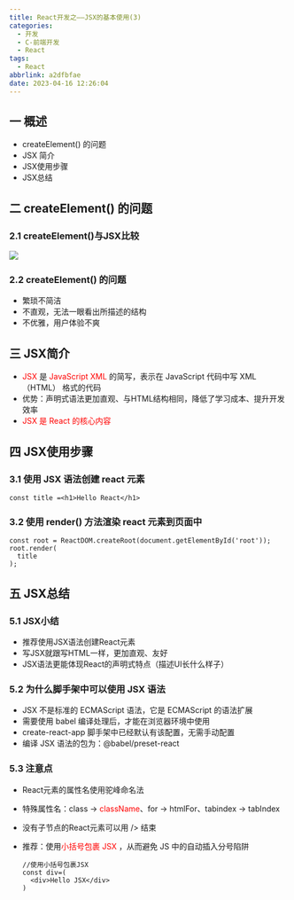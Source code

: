 ```yaml
---
title: React开发之——JSX的基本使用(3)
categories:
  - 开发
  - C-前端开发
  - React
tags:
  - React
abbrlink: a2dfbfae
date: 2023-04-16 12:26:04
---
```

## 一 概述

* createElement() 的问题
* JSX 简介
* JSX使用步骤
* JSX总结

<!--more-->

## 二  createElement() 的问题

### 2.1 createElement()与JSX比较

![][1]

### 2.2 createElement() 的问题

* 繁琐不简洁
* 不直观，无法一眼看出所描述的结构
* 不优雅，用户体验不爽

## 三 JSX简介

* <font color=red>JSX</font> 是 <font color=red>JavaScript XML</font> 的简写，表示在 JavaScript 代码中写 XML（HTML） 格式的代码
* 优势：声明式语法更加直观、与HTML结构相同，降低了学习成本、提升开发效率
* <font color=red>JSX 是 React 的核心内容</font>

## 四 JSX使用步骤

### 3.1 使用 JSX 语法创建 react 元素

```
const title =<h1>Hello React</h1>
```

### 3.2 使用 render() 方法渲染 react 元素到页面中

```
const root = ReactDOM.createRoot(document.getElementById('root'));
root.render(
  title
);
```

## 五 JSX总结

### 5.1 JSX小结

* 推荐使用JSX语法创建React元素
* 写JSX就跟写HTML一样，更加直观、友好
* JSX语法更能体现React的声明式特点（描述UI长什么样子）

### 5.2 为什么脚手架中可以使用 JSX 语法

* JSX 不是标准的 ECMAScript 语法，它是 ECMAScript 的语法扩展
* 需要使用 babel 编译处理后，才能在浏览器环境中使用
* create-react-app 脚手架中已经默认有该配置，无需手动配置
* 编译 JSX 语法的包为：@babel/preset-react 

### 5.3 注意点

* React元素的属性名使用驼峰命名法

* 特殊属性名：class -> <font color=red>className</font>、for -> htmlFor、tabindex -> tabIndex 

* 没有子节点的React元素可以用 /> 结束

* 推荐：使用<font color=red>小括号包裹 JSX</font> ，从而避免 JS 中的自动插入分号陷阱

  ```
  //使用小括号包裹JSX
  const div=(
    <div>Hello JSX</div>
  )
  ```




[1]:https://cdn.jsdelivr.net/gh/PGzxc/CDN/blog-react/react-day1-img3-createelement-problem.png

